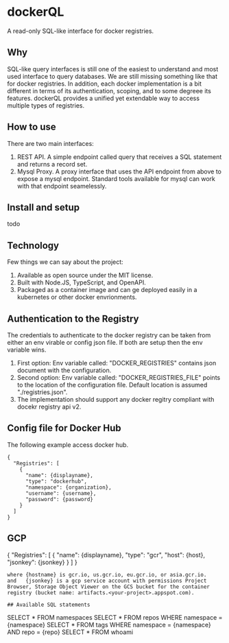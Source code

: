 # dockerQL

A read-only SQL-like interface for docker registries.

## Why

SQL-like query interfaces is still one of the easiest to understand and most used interface to query databases. We are still missing something like that for docker registries. 
In addition, each docker implementation is a bit different in terms of its authentication, scoping, and to some degreee its features. dockerQL provides a unified yet extendable way to access multiple types of registries. 

## How to use

There are two main interfaces: 

1. REST API. A simple endpoint called query that receives a SQL statement and returns a record set. 
2. Mysql Proxy. A proxy interface that uses the API endpoint from above to expose a mysql endpoint. Standard tools available for mysql can work with that endpoint seamelessly. 

## Install and setup

todo

## Technology

Few things we can say about the project:

1. Available as open source under the MIT license. 
2. Built with Node.JS, TypeScript, and OpenAPI.
3. Packaged as a container image and can ge deployed easily in a kubernetes or other docker envrionments. 

## Authentication to the Registry

The credentials to authenticate to the docker registry can be taken from either an env virable or config json file. If both are setup then the env variable wins. 

1. First option: Env variable called: "DOCKER_REGISTRIES" contains json document with the configuration. 
1. Second option: Env variable called: "DOCKER_REGISTRIES_FILE" points to the location of the configuration file. Default location is assumed "./registries.json".
3. The implementation should support any docker regitry compliant with docekr registry api v2. 

## Config file for Docker Hub

The following example access docker hub.

~~~
{
  "Registries": [
    {
      "name": {displayname},
      "type": "dockerhub",
      "namespace": {organization},
      "username": {username},
      "password": {password}
    }
  ]
}
~~~

## GCP

{
  "Registries": [
    {
      "name": {displayname},
      "type": "gcr",
      "host": {host},
      "jsonkey": {jsonkey}
    }
  ]
}
~~~
where {hostname} is gcr.io, us.gcr.io, eu.gcr.io, or asia.gcr.io.
and   {jsonkey} is a gcp service account with permissions Project Browser, Storage Object Viewer on the GCS bucket for the container registry (bucket name: artifacts.<your-project>.appspot.com).

## Available SQL statements

~~~
SELECT * FROM namespaces
SELECT * FROM repos WHERE namespace = {namespace}
SELECT * FROM tags WHERE namespace = {namespace} AND repo = {repo}
SELECT * FROM whoami
~~~
